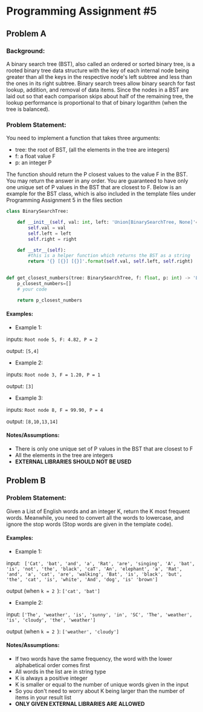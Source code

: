 # Programming Assignment #5

## Problem A

### Background:
A binary search tree (BST), also called an ordered or sorted binary tree, is a rooted binary tree data structure with the key of each internal node being greater than all the keys in the respective node's left subtree and less than the ones in its right subtree. Binary search trees allow binary search for fast lookup, addition, and removal of data items. Since the nodes in a BST are laid out so that each comparison skips about half of the remaining tree, the lookup performance is proportional to that of binary logarithm (when the tree is balanced).

### Problem Statement:
You need to implement a function that takes three arguments: 

* tree: the root of BST,  (all the elements in the tree are integers)
* f: a float value F
* p: an integer P

The function should return the P closest values to the value F in the BST. You may return the answer in any order. You are guaranteed to have only one unique set of P values in the BST that are closest to F. Below is an example for the BST class, which is also included in the template files under Programming Assignment 5 in the files section

```python
class BinarySearchTree:

    def __init__(self, val: int, left: 'Union[BinarySearchTree, None]'=None, right: 'Union[BinarySearchTree, None]'=None) -> None:
        self.val = val
        self.left = left
        self.right = right

    def __str__(self):
        #this is a helper function which returns the BST as a string
        return '{} [{}] [{}]'.format(self.val, self.left, self.right)

  
def get_closest_numbers(tree: BinarySearchTree, f: float, p: int) -> 'List[int]':
    p_closest_numbers=[]
    # your code

    return p_closest_numbers
```
 #### Examples:
 * Example 1:
 
inputs: ``` Root node 5, F: 4.82, P = 2 ```

output: ``` [5,4] ```

* Example 2:

inputs: ``` Root node 3, F = 1.20, P = 1 ```

output: ``` [3] ```

* Example 3:

inputs: ``` Root node 8, F = 99.90, P = 4 ```

output: ``` [8,10,13,14] ```

#### Notes/Assumptions:
* There is only one unique set of P values in the BST that are closest to F
* All the elements in the tree are integers
* **EXTERNAL LIBRARIES SHOULD NOT BE USED**


## Problem B

### Problem Statement:
Given a List of English words and an integer K, return the K most frequent words. Meanwhile, you need to convert all the words to lowercase, and ignore the stop words (Stop words are given in the template code).

 #### Examples:
 * Example 1:
 
input: ``` ['Cat', 'bat', 'and', 'a', 'Rat', 'are', 'singing', 'A', 'bat', 'is', 'not', 'the', 'black', 'caT', 'An', 'elephant', 'a', 'Rat', 'and', 'a', 'cat', 'are', 'walking', 'Bat', 'is', 'black', 'but', 'the', 'cat', 'is', 'white', 'And', 'dog', 'is' 'brown']```

output (when ```k = 2 ```): ``` ['cat', 'bat'] ```

* Example 2:

input: ``` ['The', 'weather', 'is', 'sunny', 'in', 'SC', 'The', 'weather', 'is', 'cloudy', 'the', 'weather'] ```

output (when ```k = 2 ```): ``` ['weather', 'cloudy'] ```

#### Notes/Assumptions:
* If two words have the same frequency, the word with the lower alphabetical order comes first
* All words in the list are in string type
* K is always a positive integer
* K is smaller or equal to the number of unique words given in the input
* So you don't need to worry about K being larger than the number of items in your result list
* **ONLY GIVEN EXTERNAL LIBRARIES ARE ALLOWED**

